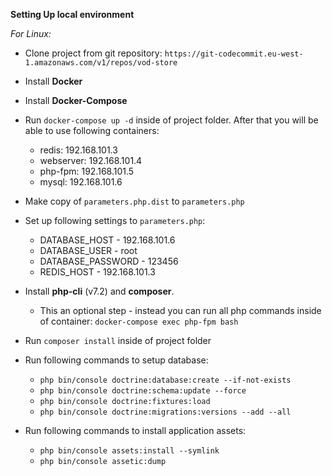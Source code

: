 **Setting Up local environment**

_For Linux:_

- Clone project from git repository: `https://git-codecommit.eu-west-1.amazonaws.com/v1/repos/vod-store`
- Install **Docker** 
- Install **Docker-Compose**
- Run `docker-compose up -d` inside of project folder. After that you will be able to use following containers:
    * redis: 192.168.101.3
    * webserver: 192.168.101.4
    * php-fpm: 192.168.101.5
    * mysql: 192.168.101.6
- Make copy of `parameters.php.dist` to `parameters.php`
- Set up following settings to `parameters.php`:
    * DATABASE_HOST - 192.168.101.6    
    * DATABASE_USER - root    
    * DATABASE_PASSWORD - 123456
    * REDIS_HOST - 192.168.101.3
    
- Install **php-cli** (v7.2) and **composer**.
    * This an optional step - instead you can run all php commands inside of container: `docker-compose exec php-fpm bash`

- Run `composer install` inside of project folder
- Run following commands to setup database:
    * `php bin/console doctrine:database:create --if-not-exists`
    * `php bin/console doctrine:schema:update --force`
    * `php bin/console doctrine:fixtures:load`
    * `php bin/console doctrine:migrations:versions --add --all`
- Run following commands to install application assets:
    * `php bin/console assets:install --symlink`
    * `php bin/console assetic:dump`